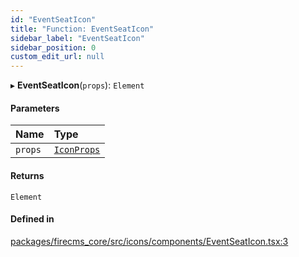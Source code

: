 ```yaml
---
id: "EventSeatIcon"
title: "Function: EventSeatIcon"
sidebar_label: "EventSeatIcon"
sidebar_position: 0
custom_edit_url: null
---
```


▸ **EventSeatIcon**(`props`): `Element`

#### Parameters

| Name | Type |
| :------ | :------ |
| `props` | [`IconProps`](../types/IconProps.md) |

#### Returns

`Element`

#### Defined in

[packages/firecms_core/src/icons/components/EventSeatIcon.tsx:3](https://github.com/FireCMSco/firecms/blob/d45f3739/packages/firecms_core/src/icons/components/EventSeatIcon.tsx#L3)
